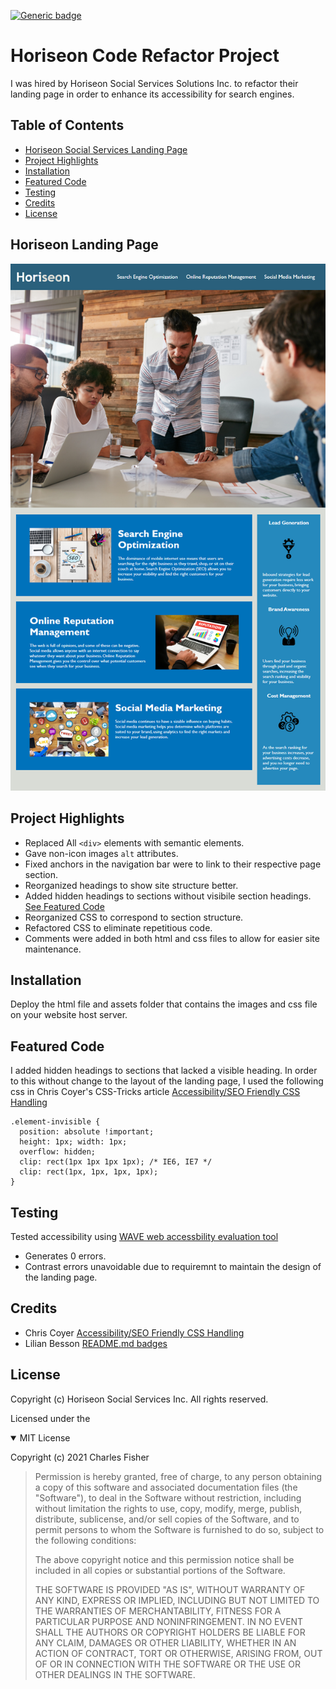 [![Generic badge](https://img.shields.io/badge/license-MIT-<COLOR>.svg)](#license)


# Horiseon Code Refactor Project

I was hired by Horiseon Social Services Solutions Inc. to refactor their landing page in order to enhance its accessibility for search engines.

## Table of Contents
* [Horiseon Social Services Landing Page](#horiseon-landing-page)
* [Project Highlights](#project-highlights)
* [Installation](#installation)
* [Featured Code](#featured-code)
* [Testing](#testing)
* [Credits](#credits)
* [License](#license)

## Horiseon Landing Page

![Image of Horiseon Landing Page](assets/images/01-html-css-git-homework-demo.png)

## Project Highlights

* Replaced All `<div>` elements with semantic elements.
* Gave non-icon images `alt` attributes.
* Fixed anchors in the navigation bar were to link to their respective page section.
* Reorganized headings to show site structure better.
* Added hidden headings to sections without visibile section headings. [See Featured Code](#featured-code)
* Reorganized CSS to correspond to section structure.
* Refactored CSS to eliminate repetitious code.
* Comments were added in both html and css files to allow for easier site maintenance.

## Installation

Deploy the html file and assets folder that contains the images and css file on your website host server.

## Featured Code

I added hidden headings to sections that lacked a visible heading. In order to this without change to the layout of the landing page, I used the following css in Chris Coyer's CSS-Tricks article [Accessibility/SEO Friendly CSS Handling](https://css-tricks.com/snippets/css/accessibilityseo-friendly-css-hiding/)

```
.element-invisible {
  position: absolute !important;
  height: 1px; width: 1px; 
  overflow: hidden;
  clip: rect(1px 1px 1px 1px); /* IE6, IE7 */
  clip: rect(1px, 1px, 1px, 1px);
}
```

## Testing

Tested accessibility using [WAVE web accessbility evaluation tool](https://wave.webaim.org/report#/https://cdfishe1.github.io/code-refactor/)

* Generates 0 errors.
* Contrast errors unavoidable due to requiremnt to maintain the design of the landing page.

## Credits

* Chris Coyer [Accessibility/SEO Friendly CSS Handling](https://css-tricks.com/snippets/css/accessibilityseo-friendly-css-hiding/)
* Lilian Besson [README.md badges](https://github.com/Naereen/badges/blob/master/README.md)

## License

Copyright (c) Horiseon Social Services Inc. All rights reserved.

Licensed under the <details open><summary>MIT License</summary>

Copyright (c) 2021 Charles Fisher

<blockquote>
Permission is hereby granted, free of charge, to any person obtaining a copy
of this software and associated documentation files (the "Software"), to deal
in the Software without restriction, including without limitation the rights
to use, copy, modify, merge, publish, distribute, sublicense, and/or sell
copies of the Software, and to permit persons to whom the Software is
furnished to do so, subject to the following conditions:

The above copyright notice and this permission notice shall be included in all
copies or substantial portions of the Software.

THE SOFTWARE IS PROVIDED "AS IS", WITHOUT WARRANTY OF ANY KIND, EXPRESS OR
IMPLIED, INCLUDING BUT NOT LIMITED TO THE WARRANTIES OF MERCHANTABILITY,
FITNESS FOR A PARTICULAR PURPOSE AND NONINFRINGEMENT. IN NO EVENT SHALL THE
AUTHORS OR COPYRIGHT HOLDERS BE LIABLE FOR ANY CLAIM, DAMAGES OR OTHER
LIABILITY, WHETHER IN AN ACTION OF CONTRACT, TORT OR OTHERWISE, ARISING FROM,
OUT OF OR IN CONNECTION WITH THE SOFTWARE OR THE USE OR OTHER DEALINGS IN THE
SOFTWARE.
</blockquote>
</details>